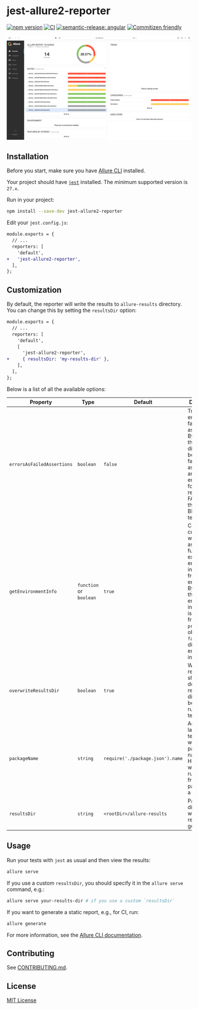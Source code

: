 # jest-allure2-reporter

[![npm version](https://badge.fury.io/js/jest-allure2-reporter.svg)](https://badge.fury.io/js/jest-allure2-reporter)
[![CI](https://github.com/wix-incubator/jest-allure2-reporter/actions/workflows/ci.yml/badge.svg)](https://github.com/wix-incubator/jest-allure2-reporter/actions/workflows/ci.yml)
[![semantic-release: angular](https://img.shields.io/badge/semantic--release-angular-e10079?logo=semantic-release)](https://github.com/semantic-release/semantic-release)
[![Commitizen friendly](https://img.shields.io/badge/commitizen-friendly-brightgreen.svg)](http://commitizen.github.io/cz-cli/)

![Example screenshot](docs/example.png)

## Installation

Before you start, make sure you have [Allure CLI](https://docs.qameta.io/allure/#_get_started) installed.

Your project should have [`jest`](https://jestjs.io) installed. The minimum supported version is `27.x`.

Run in your project:

```bash
npm install --save-dev jest-allure2-reporter
```

Edit your `jest.config.js`:

```diff
module.exports = {
  // ...
  reporters: [
    'default',
+   'jest-allure2-reporter',
  ],
};
```

## Customization

By default, the reporter will write the results to `allure-results` directory. You can change this by setting the `resultsDir` option:

```diff
module.exports = {
  // ...
  reporters: [
    'default',
    [
      'jest-allure2-reporter',
+     { resultsDir: 'my-results-dir' },
    ],
  ],
};
```

Below is a list of all the available options:

| Property                   | Type                     | Default                          | Description                                                                                                                                                                                                                                |
|----------------------------|--------------------------|----------------------------------|--------------------------------------------------------------------------------------------------------------------------------------------------------------------------------------------------------------------------------------------|
| `errorsAsFailedAssertions` | `boolean`                | `false`                          | Treat thrown errors as failed assertions. By default, the reporter distinguishes between failed assertions and thrown errors. The former are reported as FAILED tests, the latter as BROKEN tests.                                         |
| `getEnvironmentInfo`       | `function` or `boolean`  | `true`                           | Can be customized with an async function to extract environment information from the test environment. By default, the environment information is extracted from the `process.env` object. Use `false` to disable environment information. |
| `overwriteResultsDir`      | `boolean`                | `true`                           | Whether the reporter should delete the results directory before running tests.                                                                                                                                                             |
| `packageName`              | `string`                 | `require('./package.json').name` | Add an extra label to each test case with the package name. Helpful when running tests from multiple packages in a monorepo.                                                                                                               |
| `resultsDir`               | `string`                 | `<rootDir>/allure-results`       | Path to the directory where the report will be generated.                                                                                                                                                                                  |

## Usage

Run your tests with `jest` as usual and then view the results:

```bash
allure serve
```

If you use a custom `resultsDir`, you should specify it in the `allure serve` command, e.g.:

```bash
allure serve your-results-dir # if you use a custom `resultsDir`
```

If you want to generate a static report, e.g., for CI, run:

```bash
allure generate
```

For more information, see the [Allure CLI documentation](https://docs.qameta.io/allure/#_get_started).

## Contributing

See [CONTRIBUTING.md](CONTRIBUTING.md).

## License

[MIT License](LICENSE)
